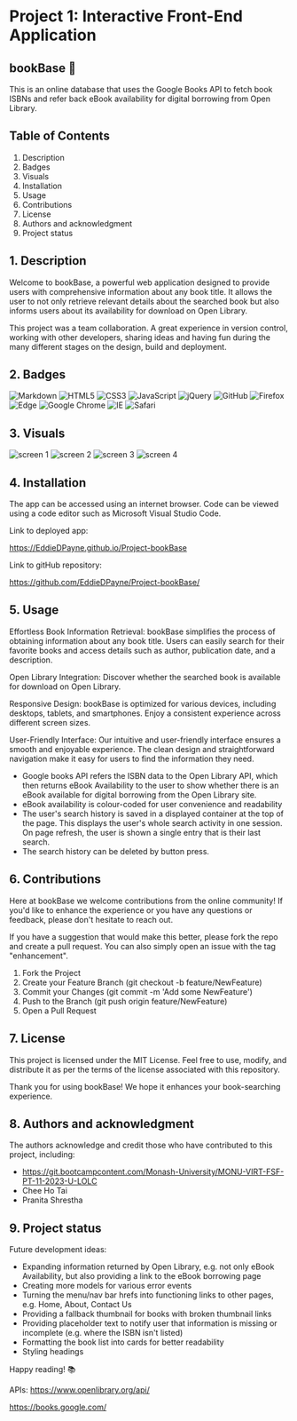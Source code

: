 # Project 1: Interactive Front-End Application

## bookBase 📕

This is an online database that uses the Google Books API to fetch book ISBNs and refer back eBook availability for digital borrowing from Open Library.

## Table of Contents

1. Description
2. Badges
3. Visuals
4. Installation
5. Usage
6. Contributions
7. License
8. Authors and acknowledgment
9. Project status

## 1. Description

Welcome to bookBase, a powerful web application designed to provide users with comprehensive information about any book title. It allows the user to not only retrieve relevant details about the searched book but also informs users about its availability for download on Open Library.

This project was a team collaboration. A great experience in version control, working with other developers, sharing ideas and having fun during the many different stages on the design, build and deployment.

## 2. Badges

![Markdown](https://img.shields.io/badge/markdown-%23000000.svg?style=for-the-badge&logo=markdown&logoColor=white)
![HTML5](https://img.shields.io/badge/html5-%23E34F26.svg?style=for-the-badge&logo=html5&logoColor=white)
![CSS3](https://img.shields.io/badge/css3-%231572B6.svg?style=for-the-badge&logo=css3&logoColor=white)
![JavaScript](https://img.shields.io/badge/javascript-%23323330.svg?style=for-the-badge&logo=javascript&logoColor=%23F7DF1E)
![jQuery](https://img.shields.io/badge/jquery-%230769AD.svg?style=for-the-badge&logo=jquery&logoColor=white)
![GitHub](https://img.shields.io/badge/github-%23121011.svg?style=for-the-badge&logo=github&logoColor=white)
![Firefox](https://img.shields.io/badge/Firefox-FF7139?style=for-the-badge&logo=Firefox-Browser&logoColor=white)
![Edge](https://img.shields.io/badge/Edge-0078D7?style=for-the-badge&logo=Microsoft-edge&logoColor=white)
![Google Chrome](https://img.shields.io/badge/Google%20Chrome-4285F4?style=for-the-badge&logo=GoogleChrome&logoColor=white)
![IE](https://img.shields.io/badge/Internet%20Explorer-0076D6?style=for-the-badge&logo=Internet%20Explorer&logoColor=white)
![Safari](https://img.shields.io/badge/Safari-000000?style=for-the-badge&logo=Safari&logoColor=white)


## 3. Visuals

![screen 1](https://github.com/EddieDPayne/Project-bookBase/assets/139626561/0b5c0b3c-6a69-4412-9f3b-001524b78c44)
![screen 2](https://github.com/EddieDPayne/Project-bookBase/assets/139626561/f6f66d02-a9d6-4b2c-ab4a-7e6d0c097311)
![screen 3](https://github.com/EddieDPayne/Project-bookBase/assets/139626561/858c9499-b297-42af-beb8-604e311ac56f)
![screen 4](https://github.com/EddieDPayne/Project-bookBase/assets/139626561/99ad1994-6fd1-4199-9aa7-505707d038fe)


## 4. Installation

The app can be accessed using an internet browser. Code can be viewed using a code editor such as Microsoft Visual Studio Code.

Link to deployed app:

https://EddieDPayne.github.io/Project-bookBase

Link to gitHub repository:

https://github.com/EddieDPayne/Project-bookBase/


## 5. Usage

Effortless Book Information Retrieval: bookBase simplifies the process of obtaining information about any book title. Users can easily search for their favorite books and access details such as author, publication date, and a description.

Open Library Integration: Discover whether the searched book is available for download on Open Library.

Responsive Design: bookBase is optimized for various devices, including desktops, tablets, and smartphones. Enjoy a consistent experience across different screen sizes.

User-Friendly Interface: Our intuitive and user-friendly interface ensures a smooth and enjoyable experience. The clean design and straightforward navigation make it easy for users to find the information they need.

- Google books API refers the ISBN data to the Open Library API, which then returns eBook Availability to the user to show whether there is an eBook available for digital borrowing from the Open Library site.
- eBook availability is colour-coded for user convenience and readability
- The user's search history is saved in a displayed container at the top of the page. This displays the user's whole search activity in one session. On page refresh, the user is shown a single entry that is their last search.
- The search history can be deleted by button press.

## 6. Contributions
Here at bookBase we welcome contributions from the online community! If you'd like to enhance the experience or you have any questions or feedback, please don't hesitate to reach out.

If you have a suggestion that would make this better, please fork the repo and create a pull request. You can also simply open an issue with the tag "enhancement". 
1.	Fork the Project
2.	Create your Feature Branch (git checkout -b feature/NewFeature)
3.	Commit your Changes (git commit -m 'Add some NewFeature')
4.	Push to the Branch (git push origin feature/NewFeature)
5.	Open a Pull Request

## 7. License

This project is licensed under the MIT License. Feel free to use, modify, and distribute it as per the terms of the license associated with this repository.

Thank you for using bookBase! We hope it enhances your book-searching experience.

## 8. Authors and acknowledgment

The authors acknowledge and credit those who have contributed to this project, including:
-	https://git.bootcampcontent.com/Monash-University/MONU-VIRT-FSF-PT-11-2023-U-LOLC
-	Chee Ho Tai
-	Pranita Shrestha

## 9. Project status

Future development ideas:

- Expanding information returned by Open Library, e.g. not only eBook Availability, but also providing a link to the eBook borrowing page
- Creating more models for various error events
- Turning the menu/nav bar hrefs into functioning links to other pages, e.g. Home, About, Contact Us
- Providing a fallback thumbnail for books with broken thumbnail links
- Providing placeholder text to notify user that information is missing or incomplete (e.g. where the ISBN isn't listed)
- Formatting the book list into cards for better readability
- Styling headings


Happy reading! 📚

APIs:
https://www.openlibrary.org/api/

https://books.google.com/
